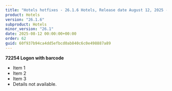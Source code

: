```yaml
---
title: "Hotels hotfixes - 26.1.6 Hotels, Release date August 12, 2025 - Hotfixes"
product: Hotels
version: "26.1.6"
subproduct: Hotels
minor_version: "26.1"
date: 2025-08-12 00:00:00+00:00
order: 62
guid: 60f937b94ca4dd5efbcd0ab840c6c0e498887a89
---
```


**72254 Logon with barcode**- Item 1- Item 2- Item 3- Details not available.
